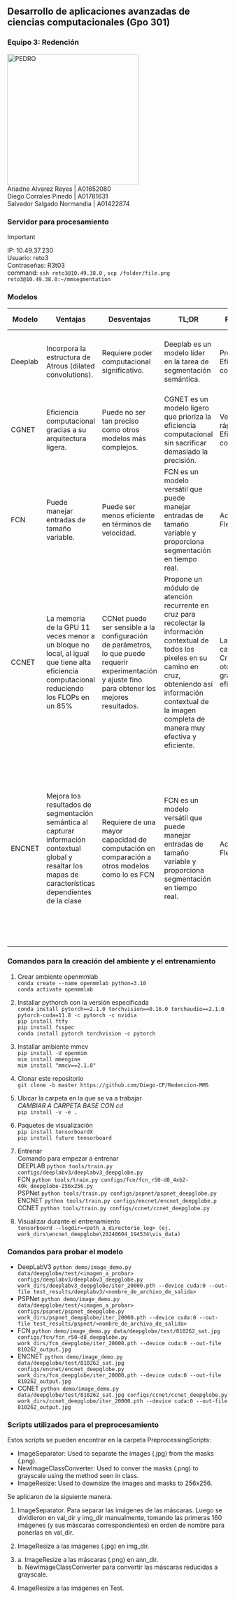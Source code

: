 ## Desarrollo de aplicaciones avanzadas de ciencias computacionales (Gpo 301)

### Equipo 3: Redención

<img src="https://github.com/Diego-CP/Redencion-MMS/assets/70560259/e6c2aa44-b929-48c1-8152-71a57f767234" alt="PEDRO" width="300"/>
<br> Ariadne Alvarez Reyes                  | A01652080
<br> Diego Corrales Pinedo                  | A01781631
<br> Salvador Salgado Normandia             | A01422874

### Servidor para procesamiento

> [!IMPORTANT]
> IP: 10.49.37.230
> <br> Usuario: reto3
> <br> Contraseñas: R3t03
> <br> command: `ssh reto3@10.49.38.0` , `scp /folder/file.png reto3@10.49.38.0:~/mmsegmentation`

### Modelos

| Modelo  | Ventajas                                                                                                                                                   | Desventajas                                                                                                                                         | TL;DR                                                                                                                                                                                                                                 | Resultados                                                | Métodos Utilizados                                   | Limitaciones                                                                                                                                                                                                                                         | Contribuciones                                                                                                                                                                                                                                                                                               |
| ------- | ---------------------------------------------------------------------------------------------------------------------------------------------------------- | --------------------------------------------------------------------------------------------------------------------------------------------------- | ------------------------------------------------------------------------------------------------------------------------------------------------------------------------------------------------------------------------------------- | --------------------------------------------------------- | ---------------------------------------------------- | ---------------------------------------------------------------------------------------------------------------------------------------------------------------------------------------------------------------------------------------------------- | ------------------------------------------------------------------------------------------------------------------------------------------------------------------------------------------------------------------------------------------------------------------------------------------------------------ |
| Deeplab | Incorpora la estructura de Atrous (dilated convolutions).                                                                                                  | Requiere poder computacional significativo.                                                                                                         | Deeplab es un modelo líder en la tarea de segmentación semántica.                                                                                                                                                                     | Precisión alta, Eficiencia computacional                  | Métodos de Atrous, Redes Neuronales Convolucionales  | Depende de recursos de hardware significativos.                                                                                                                                                                                                      | Contribuye a la mejora del rendimiento de la segmentación semántica en diversas aplicaciones.                                                                                                                                                                                                                |
| CGNET   | Eficiencia computacional gracias a su arquitectura ligera.                                                                                                 | Puede no ser tan preciso como otros modelos más complejos.                                                                                          | CGNET es un modelo ligero que prioriza la eficiencia computacional sin sacrificar demasiado la precisión.                                                                                                                             | Velocidad rápida, Eficiencia computacional                | Red Neuronal Convolucional, Eficiencia computacional | Menor precisión en comparación con modelos más complejos.                                                                                                                                                                                            | Contribuye a la eficiencia en aplicaciones móviles y en tiempo real.                                                                                                                                                                                                                                         |
| FCN     | Puede manejar entradas de tamaño variable.                                                                                                                 | Puede ser menos eficiente en términos de velocidad.                                                                                                 | FCN es un modelo versátil que puede manejar entradas de tamaño variable y proporciona segmentación en tiempo real.                                                                                                                    | Adaptabilidad, Flexibilidad                               | Red Neuronal Convolucional, Adaptabilidad            | Puede ser menos eficiente para aplicaciones en tiempo real con altos requisitos de velocidad.                                                                                                                                                        | Contribuye a la adaptabilidad de los modelos de segmentación para diversas aplicaciones.                                                                                                                                                                                                                     |
| CCNET   | La memoria de la GPU 11 veces menor a un bloque no local, al igual que tiene alta eficiencia computacional reduciendo los FLOPs en un 85%                  | CCNet puede ser sensible a la configuración de parámetros, lo que puede requerir experimentación y ajuste fino para obtener los mejores resultados. | Propone un módulo de atención recurrente en cruz para recolectar la información contextual de todos los píxeles en su camino en cruz, obteniendo así información contextual de la imagen completa de manera muy efectiva y eficiente. | La característica Criss Cross otorga una gran eficiencia. | Red Neuronal Convolucional, Adaptabilidad            | El uso de Criss-Cross requiere de una efectiva configuración para para obtener una eficiencia optima y evitar esfuerzos exesivos en al usar el modelo                                                                                                | Con la implementación de Criss-Cross, este modelo mejora de manera significativa la toma de información cotnextual de manera más precisa.                                                                                                                                                                    |
| ENCNET  | Mejora los resultados de segmentación semántica al capturar información contextual global y resaltar los mapas de características dependientes de la clase | Requiere de una mayor capacidad de computación en comparación a otros modelos como lo es FCN                                                        | FCN es un modelo versátil que puede manejar entradas de tamaño variable y proporciona segmentación en tiempo real.                                                                                                                    | Adaptabilidad, Flexibilidad                               | Red Neuronal Convolucional, Adaptabilidad            | Dado que el módulo se centra en capturar información contextual global, puede tener dificultades con los detalles finos dentro de una imagen, lo que podría afectar la calidad de la segmentación en áreas donde la delimitación precisa es crítica. | Mejora significativamente el rendimiento de las tareas de segmentación semántica al aprovechar la información contextual global y enfatizar las características específicas de cada clase, lo que en última instancia mejora la capacidad del modelo para etiquetar con precisión los píxeles de una imagen. |

### Comandos para la creación del ambiente y el entrenamiento

1. Crear ambiente openmmlab
   <br> `conda create --name openmmlab python=3.10`
   <br> `conda activate openmmlab`

2. Installar pythorch con la versión especificada
   <br> `conda install pytorch==2.1.0 torchvision==0.16.0 torchaudio==2.1.0 pytorch-cuda=11.8 -c pytorch -c nvidia`
   <br> `pip install ftfy`
   <br> `pip install fsspec`
   <br> `conda install pytorch torchvision -c pytorch`

3. Installar ambiente mmcv
   <br> `pip install -U openmim`
   <br> `mim install mmengine`
   <br> `mim install "mmcv==2.1.0"`

4. Clonar este repositorio
   <br> `git clone -b master https://github.com/Diego-CP/Redencion-MMS`

5. Ubicar la carpeta en la que se va a trabajar
   <br> _CAMBIAR A CARPETA BASE CON cd_
   <br> `pip install -v -e .`

6. Paquetes de visualización
   <br> `pip install tensorboardX`
   <br> `pip install future tensorboard`

7. Entrenar
   <br> Comando para empezar a entrenar
   <br> DEEPLAB `python tools/train.py configs/deeplabv3/deeplabv3_deepglobe.py`
   <br> FCN `python tools/train.py configs/fcn/fcn_r50-d8_4xb2-40k_deepglobe-256x256.py`
   <br> PSPNet `python tools/train.py configs/pspnet/pspnet_deepglobe.py`
   <br> ENCNET `python tools/train.py configs/encnet/encnet_deepglobe.p`
   <br> CCNET `python tools/train.py configs/ccnet/ccnet_deepglobe.py`

8. Visualizar durante el entrenamiento
   <br> `tensorboard --logdir=<path_a_directorio_log> (ej. work_dirs\encnet_deepglobe\20240604_194534\vis_data)`

### Comandos para probar el modelo

- DeepLabV3 `python demo/image_demo.py data/deepglobe/test/<imagen_a_probar> configs/deeplabv3/deeplabv3_deepglobe.py work_dirs/deeplabv3_deepglobe/iter_20000.pth --device cuda:0 --out-file test_results/deeplabv3/<nombre_de_archivo_de_salida>`
- PSPNet `python demo/image_demo.py data/deepglobe/test/<imagen_a_probar> configs/pspnet/pspnet_deepglobe.py work_dirs/pspnet_deepglobe/iter_20000.pth --device cuda:0 --out-file test_results/pspnet/<nombre_de_archivo_de_salida>`
- FCN `python demo/image_demo.py data/deepglobe/test/810262_sat.jpg configs/fcn/fcn_r50-d8_deepglobe.py work_dirs/fcn_deepglobe/iter_20000.pth --device cuda:0 --out-file 810262_output.jpg`
- ENCNET `python demo/image_demo.py data/deepglobe/test/810262_sat.jpg configs/encnet/encnet_deepglobe.py work_dirs/fcn_deepglobe/iter_20000.pth --device cuda:0 --out-file 810262_output.jpg`
- CCNET `python demo/image_demo.py data/deepglobe/test/810262_sat.jpg configs/ccnet/ccnet_deepglobe.py work_dirs/ccnet_deepglobe/iter_20000.pth --device cuda:0 --out-file 810262_output.jpg`

### Scripts utilizados para el preprocesamiento

Estos scripts se pueden encontrar en la carpeta PreprocessingScripts:
- ImageSeparator: Used to separate the images (.jpg) from the masks (.png).
- NewImageClassConverter: Used to conver the masks (.png) to grayscale using the method seen in class.
- ImageResize: Used to downsize the images and masks to 256x256.

Se aplicaron de la siguiente manera.
1. ImageSeparator. Para separar las imágenes de las máscaras. Luego se dividieron en val_dir y img_dir manualmente, tomando las primeras 160 imágenes (y sus máscaras correspondientes) en orden de nombre para ponerlas en val_dir.

2. ImageResize a las imágenes (.jpg) en img_dir.

3. a. ImageResize a las máscaras (.png) en ann_dir. <br>
 b. NewImageClassConverter para convertir las máscaras reducidas a grayscale.

4. ImageResize a las imágenes en Test.
